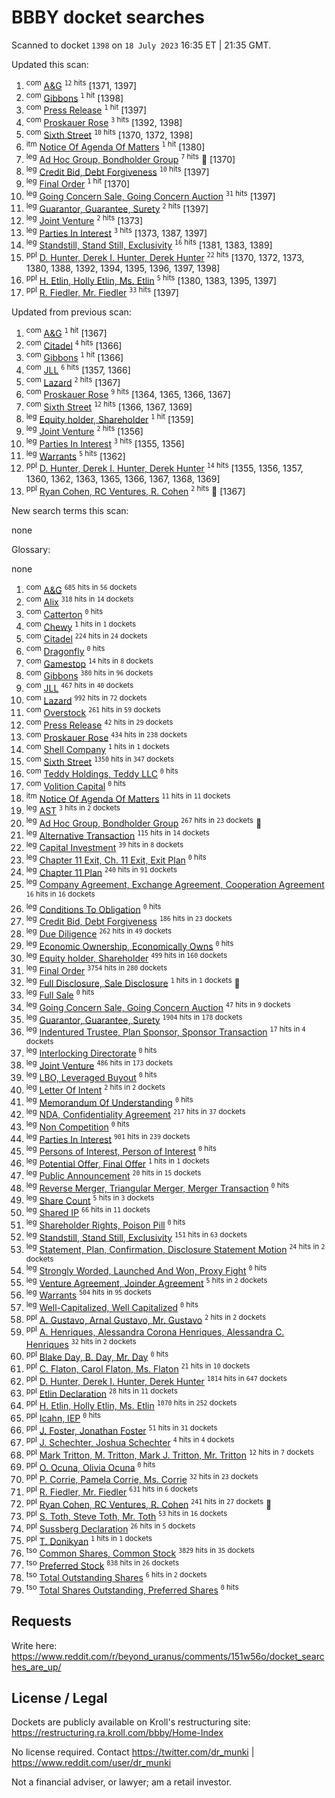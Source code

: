 # BBBY docket searches

Scanned to docket `1398` on `18 July 2023` 16:35 ET | 21:35 GMT.

Updated this scan:

1. <sup>com</sup> [A&G](com_A&G.md) <sup>`12` hits</sup> [1371, 1397]
1. <sup>com</sup> [Gibbons](com_Gibbons.md) <sup>`1` hit</sup> [1398]
1. <sup>com</sup> [Press Release](com_Press%20Release.md) <sup>`1` hit</sup> [1397]
1. <sup>com</sup> [Proskauer Rose](com_Proskauer%20Rose.md) <sup>`3` hits</sup> [1392, 1398]
1. <sup>com</sup> [Sixth Street](com_Sixth%20Street.md) <sup>`10` hits</sup> [1370, 1372, 1398]
1. <sup>itm</sup> [Notice Of Agenda Of Matters](itm_Notice%20Of%20Agenda%20Of%20Matters.md) <sup>`1` hit</sup> [1380]
1. <sup>leg</sup> [Ad Hoc Group, Bondholder Group](leg_Ad%20Hoc%20Group,Bondholder%20Group.md) <sup>`7` hits</sup> 💩 [1370]
1. <sup>leg</sup> [Credit Bid, Debt Forgiveness](leg_Credit%20Bid,Debt%20Forgiveness.md) <sup>`10` hits</sup> [1397]
1. <sup>leg</sup> [Final Order](leg_Final%20Order.md) <sup>`1` hit</sup> [1370]
1. <sup>leg</sup> [Going Concern Sale, Going Concern Auction](leg_Going%20Concern%20Sale,Going%20Concern%20Auction.md) <sup>`31` hits</sup> [1397]
1. <sup>leg</sup> [Guarantor, Guarantee, Surety](leg_Guarantor,Guarantee,Surety.md) <sup>`2` hits</sup> [1397]
1. <sup>leg</sup> [Joint Venture](leg_Joint%20Venture.md) <sup>`2` hits</sup> [1373]
1. <sup>leg</sup> [Parties In Interest](leg_Parties%20In%20Interest.md) <sup>`3` hits</sup> [1373, 1387, 1397]
1. <sup>leg</sup> [Standstill, Stand Still, Exclusivity](leg_Standstill,Stand%20Still,Exclusivity.md) <sup>`16` hits</sup> [1381, 1383, 1389]
1. <sup>ppl</sup> [D. Hunter, Derek I. Hunter, Derek Hunter](ppl_D.%20Hunter,Derek%20I.%20Hunter,Derek%20Hunter.md) <sup>`22` hits</sup> [1370, 1372, 1373, 1380, 1388, 1392, 1394, 1395, 1396, 1397, 1398]
1. <sup>ppl</sup> [H. Etlin, Holly Etlin, Ms. Etlin](ppl_H.%20Etlin,Holly%20Etlin,Ms.%20Etlin.md) <sup>`5` hits</sup> [1380, 1383, 1395, 1397]
1. <sup>ppl</sup> [R. Fiedler, Mr. Fiedler](ppl_R.%20Fiedler,Mr.%20Fiedler.md) <sup>`33` hits</sup> [1397]

Updated from previous scan:

1. <sup>com</sup> [A&G](com_A&G.md) <sup>`1` hit</sup> [1367]
1. <sup>com</sup> [Citadel](com_Citadel.md) <sup>`4` hits</sup> [1366]
1. <sup>com</sup> [Gibbons](com_Gibbons.md) <sup>`1` hit</sup> [1366]
1. <sup>com</sup> [JLL](com_JLL.md) <sup>`6` hits</sup> [1357, 1366]
1. <sup>com</sup> [Lazard](com_Lazard.md) <sup>`2` hits</sup> [1367]
1. <sup>com</sup> [Proskauer Rose](com_Proskauer%20Rose.md) <sup>`9` hits</sup> [1364, 1365, 1366, 1367]
1. <sup>com</sup> [Sixth Street](com_Sixth%20Street.md) <sup>`12` hits</sup> [1366, 1367, 1369]
1. <sup>leg</sup> [Equity holder, Shareholder](leg_Equity%20holder,Shareholder.md) <sup>`1` hit</sup> [1359]
1. <sup>leg</sup> [Joint Venture](leg_Joint%20Venture.md) <sup>`2` hits</sup> [1356]
1. <sup>leg</sup> [Parties In Interest](leg_Parties%20In%20Interest.md) <sup>`3` hits</sup> [1355, 1356]
1. <sup>leg</sup> [Warrants](leg_Warrants.md) <sup>`5` hits</sup> [1362]
1. <sup>ppl</sup> [D. Hunter, Derek I. Hunter, Derek Hunter](ppl_D.%20Hunter,Derek%20I.%20Hunter,Derek%20Hunter.md) <sup>`14` hits</sup> [1355, 1356, 1357, 1360, 1362, 1363, 1365, 1366, 1367, 1368, 1369]
1. <sup>ppl</sup> [Ryan Cohen, RC Ventures, R. Cohen](ppl_Ryan%20Cohen,RC%20Ventures,R.%20Cohen.md) <sup>`2` hits</sup> 🥵 [1367]

New search terms this scan:

none

Glossary:

none
1. <sup>com</sup> [A&G](com_A&G.md) <sup>`685` hits in `56` dockets</sup>
1. <sup>com</sup> [Alix](com_Alix.md) <sup>`318` hits in `14` dockets</sup>
1. <sup>com</sup> [Catterton](com_Catterton.md) <sup>`0` hits</sup>
1. <sup>com</sup> [Chewy](com_Chewy.md) <sup>`1` hits in `1` dockets</sup>
1. <sup>com</sup> [Citadel](com_Citadel.md) <sup>`224` hits in `24` dockets</sup>
1. <sup>com</sup> [Dragonfly](com_Dragonfly.md) <sup>`0` hits</sup>
1. <sup>com</sup> [Gamestop](com_Gamestop.md) <sup>`14` hits in `8` dockets</sup>
1. <sup>com</sup> [Gibbons](com_Gibbons.md) <sup>`380` hits in `96` dockets</sup>
1. <sup>com</sup> [JLL](com_JLL.md) <sup>`467` hits in `40` dockets</sup>
1. <sup>com</sup> [Lazard](com_Lazard.md) <sup>`992` hits in `72` dockets</sup>
1. <sup>com</sup> [Overstock](com_Overstock.md) <sup>`261` hits in `59` dockets</sup>
1. <sup>com</sup> [Press Release](com_Press%20Release.md) <sup>`42` hits in `29` dockets</sup>
1. <sup>com</sup> [Proskauer Rose](com_Proskauer%20Rose.md) <sup>`434` hits in `238` dockets</sup>
1. <sup>com</sup> [Shell Company](com_Shell%20Company.md) <sup>`1` hits in `1` dockets</sup>
1. <sup>com</sup> [Sixth Street](com_Sixth%20Street.md) <sup>`1350` hits in `347` dockets</sup>
1. <sup>com</sup> [Teddy Holdings, Teddy LLC](com_Teddy%20Holdings,Teddy%20LLC.md) <sup>`0` hits</sup>
1. <sup>com</sup> [Volition Capital](com_Volition%20Capital.md) <sup>`0` hits</sup>
1. <sup>itm</sup> [Notice Of Agenda Of Matters](itm_Notice%20Of%20Agenda%20Of%20Matters.md) <sup>`11` hits in `11` dockets</sup>
1. <sup>leg</sup> [AST](leg_AST.md) <sup>`3` hits in `2` dockets</sup>
1. <sup>leg</sup> [Ad Hoc Group, Bondholder Group](leg_Ad%20Hoc%20Group,Bondholder%20Group.md) <sup>`267` hits in `23` dockets</sup> 💩
1. <sup>leg</sup> [Alternative Transaction](leg_Alternative%20Transaction.md) <sup>`115` hits in `14` dockets</sup>
1. <sup>leg</sup> [Capital Investment](leg_Capital%20Investment.md) <sup>`39` hits in `8` dockets</sup>
1. <sup>leg</sup> [Chapter 11 Exit, Ch. 11 Exit, Exit Plan](leg_Chapter%2011%20Exit,Ch.%2011%20Exit,Exit%20Plan.md) <sup>`0` hits</sup>
1. <sup>leg</sup> [Chapter 11 Plan](leg_Chapter%2011%20Plan.md) <sup>`240` hits in `91` dockets</sup>
1. <sup>leg</sup> [Company Agreement, Exchange Agreement, Cooperation Agreement](leg_Company%20Agreement,Exchange%20Agreement,Cooperation%20Agreement.md) <sup>`16` hits in `16` dockets</sup>
1. <sup>leg</sup> [Conditions To Obligation](leg_Conditions%20To%20Obligation.md) <sup>`0` hits</sup>
1. <sup>leg</sup> [Credit Bid, Debt Forgiveness](leg_Credit%20Bid,Debt%20Forgiveness.md) <sup>`186` hits in `23` dockets</sup>
1. <sup>leg</sup> [Due Diligence](leg_Due%20Diligence.md) <sup>`262` hits in `49` dockets</sup>
1. <sup>leg</sup> [Economic Ownership, Economically Owns](leg_Economic%20Ownership,Economically%20Owns.md) <sup>`0` hits</sup>
1. <sup>leg</sup> [Equity holder, Shareholder](leg_Equity%20holder,Shareholder.md) <sup>`499` hits in `160` dockets</sup>
1. <sup>leg</sup> [Final Order](leg_Final%20Order.md) <sup>`3754` hits in `280` dockets</sup>
1. <sup>leg</sup> [Full Disclosure, Sale Disclosure](leg_Full%20Disclosure,Sale%20Disclosure.md) <sup>`1` hits in `1` dockets</sup> 💜
1. <sup>leg</sup> [Full Sale](leg_Full%20Sale.md) <sup>`0` hits</sup>
1. <sup>leg</sup> [Going Concern Sale, Going Concern Auction](leg_Going%20Concern%20Sale,Going%20Concern%20Auction.md) <sup>`47` hits in `9` dockets</sup>
1. <sup>leg</sup> [Guarantor, Guarantee, Surety](leg_Guarantor,Guarantee,Surety.md) <sup>`1904` hits in `178` dockets</sup>
1. <sup>leg</sup> [Indentured Trustee, Plan Sponsor, Sponsor Transaction](leg_Indentured%20Trustee,Plan%20Sponsor,Sponsor%20Transaction.md) <sup>`17` hits in `4` dockets</sup>
1. <sup>leg</sup> [Interlocking Directorate](leg_Interlocking%20Directorate.md) <sup>`0` hits</sup>
1. <sup>leg</sup> [Joint Venture](leg_Joint%20Venture.md) <sup>`486` hits in `173` dockets</sup>
1. <sup>leg</sup> [LBO, Leveraged Buyout](leg_LBO,Leveraged%20Buyout.md) <sup>`0` hits</sup>
1. <sup>leg</sup> [Letter Of Intent](leg_Letter%20Of%20Intent.md) <sup>`2` hits in `2` dockets</sup>
1. <sup>leg</sup> [Memorandum Of Understanding](leg_Memorandum%20Of%20Understanding.md) <sup>`0` hits</sup>
1. <sup>leg</sup> [NDA, Confidentiality Agreement](leg_NDA,Confidentiality%20Agreement.md) <sup>`217` hits in `37` dockets</sup>
1. <sup>leg</sup> [Non Competition](leg_Non%20Competition.md) <sup>`0` hits</sup>
1. <sup>leg</sup> [Parties In Interest](leg_Parties%20In%20Interest.md) <sup>`901` hits in `239` dockets</sup>
1. <sup>leg</sup> [Persons of Interest, Person of Interest](leg_Persons%20of%20Interest,Person%20of%20Interest.md) <sup>`0` hits</sup>
1. <sup>leg</sup> [Potential Offer, Final Offer](leg_Potential%20Offer,Final%20Offer.md) <sup>`1` hits in `1` dockets</sup>
1. <sup>leg</sup> [Public Announcement](leg_Public%20Announcement.md) <sup>`20` hits in `15` dockets</sup>
1. <sup>leg</sup> [Reverse Merger, Triangular Merger, Merger Transaction](leg_Reverse%20Merger,Triangular%20Merger,Merger%20Transaction.md) <sup>`0` hits</sup>
1. <sup>leg</sup> [Share Count](leg_Share%20Count.md) <sup>`5` hits in `3` dockets</sup>
1. <sup>leg</sup> [Shared IP](leg_Shared%20IP.md) <sup>`66` hits in `11` dockets</sup>
1. <sup>leg</sup> [Shareholder Rights, Poison Pill](leg_Shareholder%20Rights,Poison%20Pill.md) <sup>`0` hits</sup>
1. <sup>leg</sup> [Standstill, Stand Still, Exclusivity](leg_Standstill,Stand%20Still,Exclusivity.md) <sup>`151` hits in `63` dockets</sup>
1. <sup>leg</sup> [Statement, Plan, Confirmation, Disclosure Statement Motion](leg_Statement,Plan,Confirmation,Disclosure%20Statement%20Motion.md) <sup>`24` hits in `2` dockets</sup>
1. <sup>leg</sup> [Strongly Worded, Launched And Won, Proxy Fight](leg_Strongly%20Worded,Launched%20And%20Won,Proxy%20Fight.md) <sup>`0` hits</sup>
1. <sup>leg</sup> [Venture Agreement, Joinder Agreement](leg_Venture%20Agreement,Joinder%20Agreement.md) <sup>`5` hits in `2` dockets</sup>
1. <sup>leg</sup> [Warrants](leg_Warrants.md) <sup>`504` hits in `95` dockets</sup>
1. <sup>leg</sup> [Well-Capitalized, Well Capitalized](leg_Well-Capitalized,Well%20Capitalized.md) <sup>`0` hits</sup>
1. <sup>ppl</sup> [A. Gustavo, Arnal Gustavo, Mr. Gustavo](ppl_A.%20Gustavo,Arnal%20Gustavo,Mr.%20Gustavo.md) <sup>`2` hits in `2` dockets</sup>
1. <sup>ppl</sup> [A. Henriques, Alessandra Corona Henriques, Alessandra C. Henriques](ppl_A.%20Henriques,Alessandra%20Corona%20Henriques,Alessandra%20C.%20Henriques.md) <sup>`32` hits in `2` dockets</sup>
1. <sup>ppl</sup> [Blake Day, B. Day, Mr. Day](ppl_Blake%20Day,B.%20Day,Mr.%20Day.md) <sup>`0` hits</sup>
1. <sup>ppl</sup> [C. Flaton, Carol Flaton, Ms. Flaton](ppl_C.%20Flaton,Carol%20Flaton,Ms.%20Flaton.md) <sup>`21` hits in `10` dockets</sup>
1. <sup>ppl</sup> [D. Hunter, Derek I. Hunter, Derek Hunter](ppl_D.%20Hunter,Derek%20I.%20Hunter,Derek%20Hunter.md) <sup>`1814` hits in `647` dockets</sup>
1. <sup>ppl</sup> [Etlin Declaration](ppl_Etlin%20Declaration.md) <sup>`28` hits in `11` dockets</sup>
1. <sup>ppl</sup> [H. Etlin, Holly Etlin, Ms. Etlin](ppl_H.%20Etlin,Holly%20Etlin,Ms.%20Etlin.md) <sup>`1070` hits in `252` dockets</sup>
1. <sup>ppl</sup> [Icahn,  IEP](ppl_Icahn,%20IEP.md) <sup>`0` hits</sup>
1. <sup>ppl</sup> [J. Foster, Jonathan Foster](ppl_J.%20Foster,Jonathan%20Foster.md) <sup>`51` hits in `31` dockets</sup>
1. <sup>ppl</sup> [J. Schechter, Joshua Schechter](ppl_J.%20Schechter,Joshua%20Schechter.md) <sup>`4` hits in `4` dockets</sup>
1. <sup>ppl</sup> [Mark Tritton, M. Tritton, Mark J. Tritton, Mr. Tritton](ppl_Mark%20Tritton,M.%20Tritton,Mark%20J.%20Tritton,Mr.%20Tritton.md) <sup>`12` hits in `7` dockets</sup>
1. <sup>ppl</sup> [O. Ocuna, Olivia Ocuna](ppl_O.%20Ocuna,Olivia%20Ocuna.md) <sup>`0` hits</sup>
1. <sup>ppl</sup> [P. Corrie, Pamela Corrie, Ms. Corrie](ppl_P.%20Corrie,Pamela%20Corrie,Ms.%20Corrie.md) <sup>`32` hits in `23` dockets</sup>
1. <sup>ppl</sup> [R. Fiedler, Mr. Fiedler](ppl_R.%20Fiedler,Mr.%20Fiedler.md) <sup>`631` hits in `6` dockets</sup>
1. <sup>ppl</sup> [Ryan Cohen, RC Ventures, R. Cohen](ppl_Ryan%20Cohen,RC%20Ventures,R.%20Cohen.md) <sup>`241` hits in `27` dockets</sup> 🥵
1. <sup>ppl</sup> [S. Toth, Steve Toth, Mr. Toth](ppl_S.%20Toth,Steve%20Toth,Mr.%20Toth.md) <sup>`53` hits in `16` dockets</sup>
1. <sup>ppl</sup> [Sussberg Declaration](ppl_Sussberg%20Declaration.md) <sup>`26` hits in `5` dockets</sup>
1. <sup>ppl</sup> [T. Donikyan](ppl_T.%20Donikyan.md) <sup>`1` hits in `1` dockets</sup>
1. <sup>tso</sup> [Common Shares, Common Stock](tso_Common%20Shares,Common%20Stock.md) <sup>`3829` hits in `35` dockets</sup>
1. <sup>tso</sup> [Preferred Stock](tso_Preferred%20Stock.md) <sup>`838` hits in `26` dockets</sup>
1. <sup>tso</sup> [Total Outstanding Shares](tso_Total%20Outstanding%20Shares.md) <sup>`6` hits in `2` dockets</sup>
1. <sup>tso</sup> [Total Shares Outstanding, Preferred Shares](tso_Total%20Shares%20Outstanding,Preferred%20Shares.md) <sup>`0` hits</sup>

## Requests

Write here:
<https://www.reddit.com/r/beyond_uranus/comments/151w56o/docket_searches_are_up/>

## License / Legal

Dockets are publicly available on Kroll's restructuring site:
<https://restructuring.ra.kroll.com/bbby/Home-Index>

No license required. Contact <https://twitter.com/dr_munki> | <https://www.reddit.com/user/dr_munki>

Not a financial adviser, or lawyer; am a retail investor.
